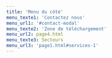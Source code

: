 ```yaml
---
title: 'Menu du côté'
menu_texte1: 'Contactez nous'
menu_url1: '#contact-modal'
menu_texte2: 'Zone de téléchargement'
menu_url2: page4.html
menu_texte3: Secteurs
menu_url3: 'page1.html#services-1'
---
```


